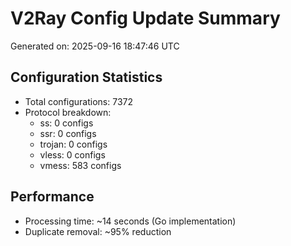 # V2Ray Config Update Summary
Generated on: 2025-09-16 18:47:46 UTC

## Configuration Statistics
- Total configurations: 7372
- Protocol breakdown:
  - ss: 0 configs
  - ssr: 0 configs
  - trojan: 0 configs
  - vless: 0 configs
  - vmess: 583 configs

## Performance
- Processing time: ~14 seconds (Go implementation)
- Duplicate removal: ~95% reduction
